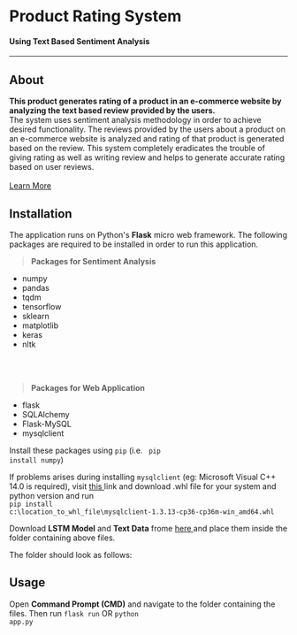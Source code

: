 # Product Rating System
#### Using Text Based Sentiment Analysis
<hr>

## About
__This product generates rating of a product in an e-commerce website by analyzing the text based review provided by the users.__ <br>
The system uses sentiment analysis methodology in order to achieve desired functionality. The reviews provided by the users about a product on an e-commerce website is analyzed and rating of that product is generated based on the review. This system completely eradicates the trouble of giving rating as well as writing review and helps to generate accurate rating based on user reviews. <br><br>
<a href="https://google.com" > Learn More </a>

## Installation
The application runs on Python's __Flask__ micro  web framework. The following packages are required to be installed in order to run this application.
> __Packages for Sentiment Analysis__
  - numpy
  - pandas
  - tqdm
  - tensorflow
  - sklearn
  - matplotlib
  - keras
  - nltk
  
  <br>
  <br>
  
  > __Packages for Web Application__
  - flask
  - SQLAlchemy
  - Flask-MySQL
  - mysqlclient
  
Install these packages using <code>pip</code> (i.e. <code> pip install numpy</code>)

If problems arises during installing <code>mysqlclient</code> (eg: Microsoft Visual C++ 14.0 is required), visit <a href="https://www.lfd.uci.edu/~gohlke/pythonlibs/#mysqlclient">this </a> link and download .whl file for your system and python version and run <br>
<code>pip install c:\location_to_whl_file\mysqlclient‑1.3.13‑cp36‑cp36m‑win_amd64.whl</code>

Download __LSTM Model__ and __Text Data__ frome <a href="https://drive.google.com/drive/folders/1M5-5ITbUmj2BA8fUfMDkBG7OiSJLTMKq?usp=sharing"> here </a>and place them inside the folder containing above files.

The folder should look as follows:


## Usage
Open __Command Prompt (CMD)__ and navigate to the folder containing the files. Then run
<code>flask run</code>
OR
<code>python app.py</code>
